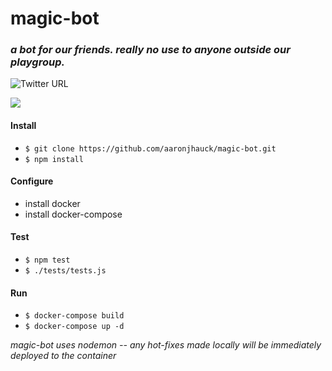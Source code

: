 # magic-bot
### _a bot for our friends. really no use to anyone outside our playgroup._

![Twitter URL](https://img.shields.io/twitter/url?label=VIEW%20THE%20NONSENSE&style=social&url=https%3A%2F%2Ftwitter.com%2Fmandofortheboys)

![](https://media.wizards.com/2019/images/daily/cardart_original_Sol-Ring-2.jpg)

#### Install

* `$ git clone https://github.com/aaronjhauck/magic-bot.git`
* `$ npm install`

#### Configure

* install docker
* install docker-compose

#### Test

* `$ npm test`
* `$ ./tests/tests.js`

#### Run
* `$ docker-compose build`
* `$ docker-compose up -d`


_magic-bot uses nodemon -- any hot-fixes made locally will be immediately deployed to the container_